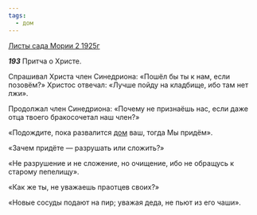 ```yaml
---
tags:
  - дом
---
```


[Листы сада Мории 2 1925г](/agni/1925)

___193___
Притча о Христе.   

Спрашивал Христа член Синедриона: «Пошёл бы ты к нам, если позовём?» Христос отвечал: «Лучше пойду на кладбище, ибо там нет лжи».   

Продолжал член Синедриона: «Почему не признаёшь нас, если даже отца твоего бракосочетал наш член?»   

«Подождите, пока развалится [дом](/tag/#дом) ваш, тогда Мы придём».   

«Зачем придёте — разрушать или сложить?»   

«Не разрушение и не сложение, но очищение, ибо не обращусь к старому пепелищу».   

«Как же ты, не уважаешь праотцев своих?»   

«Новые сосуды подают на пир; уважая деда, не пьют из его чаши».   

